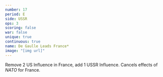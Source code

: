 ```yaml
---
number: 17
period: E
side: USSR
ops: 3
scoring: false
war: false
unique: true
continuous: true
name: De Gaulle Leads France*
image: "[img url]"
---
```

Remove 2 US Influence in France, add 1 USSR Influence. Cancels effects of *NATO* for France.
